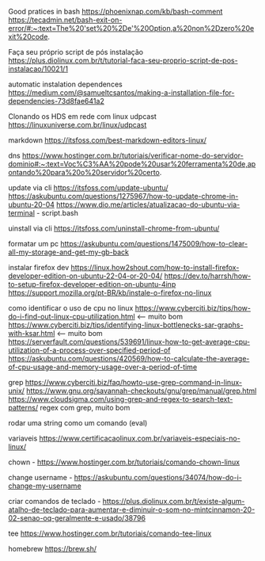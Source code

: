 Good pratices in bash
https://phoenixnap.com/kb/bash-comment
https://tecadmin.net/bash-exit-on-error/#:~:text=The%20'set%20%2De'%20Option,a%20non%2Dzero%20exit%20code.

Faça seu próprio script de pós instalação
https://plus.diolinux.com.br/t/tutorial-faca-seu-proprio-script-de-pos-instalacao/10021/1

automatic instalation dependences
https://medium.com/@samueltcsantos/making-a-installation-file-for-dependencies-73d8fae641a2

Clonando os HDS em rede com linux udpcast
https://linuxuniverse.com.br/linux/udpcast

markdown
https://itsfoss.com/best-markdown-editors-linux/

dns
https://www.hostinger.com.br/tutoriais/verificar-nome-do-servidor-dominio#:~:text=Voc%C3%AA%20pode%20usar%20ferramenta%20de,apontando%20para%20o%20servidor%20certo.

update via cli
https://itsfoss.com/update-ubuntu/
https://askubuntu.com/questions/1275967/how-to-update-chrome-in-ubuntu-20-04
 https://www.dio.me/articles/atualizacao-do-ubuntu-via-terminal - script.bash

uinstall via cli
https://itsfoss.com/uninstall-chrome-from-ubuntu/

formatar um pc
https://askubuntu.com/questions/1475009/how-to-clear-all-my-storage-and-get-my-gb-back

instalar firefox dev
https://linux.how2shout.com/how-to-install-firefox-developer-edition-on-ubuntu-22-04-or-20-04/
https://dev.to/harrsh/how-to-setup-firefox-developer-edition-on-ubuntu-4inp
https://support.mozilla.org/pt-BR/kb/instale-o-firefox-no-linux


como identificar o uso de cpu no linux
https://www.cyberciti.biz/tips/how-do-i-find-out-linux-cpu-utilization.html <-- muito bom
https://www.cyberciti.biz/tips/identifying-linux-bottlenecks-sar-graphs-with-ksar.html <-- muito bom
https://serverfault.com/questions/539691/linux-how-to-get-average-cpu-utilization-of-a-process-over-specified-period-of
https://askubuntu.com/questions/420569/how-to-calculate-the-average-of-cpu-usage-and-memory-usage-over-a-period-of-time

grep
https://www.cyberciti.biz/faq/howto-use-grep-command-in-linux-unix/
https://www.gnu.org/savannah-checkouts/gnu/grep/manual/grep.html
https://www.cloudsigma.com/using-grep-and-regex-to-search-text-patterns/ regex com grep, muito bom

rodar uma string como um comando (eval)

variaveis
https://www.certificacaolinux.com.br/variaveis-especiais-no-linux/

chown - https://www.hostinger.com.br/tutoriais/comando-chown-linux

change username - https://askubuntu.com/questions/34074/how-do-i-change-my-username

criar comandos de teclado - https://plus.diolinux.com.br/t/existe-algum-atalho-de-teclado-para-aumentar-e-diminuir-o-som-no-mintcinnamon-20-02-senao-oq-geralmente-e-usado/38796

tee
https://www.hostinger.com.br/tutoriais/comando-tee-linux

homebrew
https://brew.sh/
